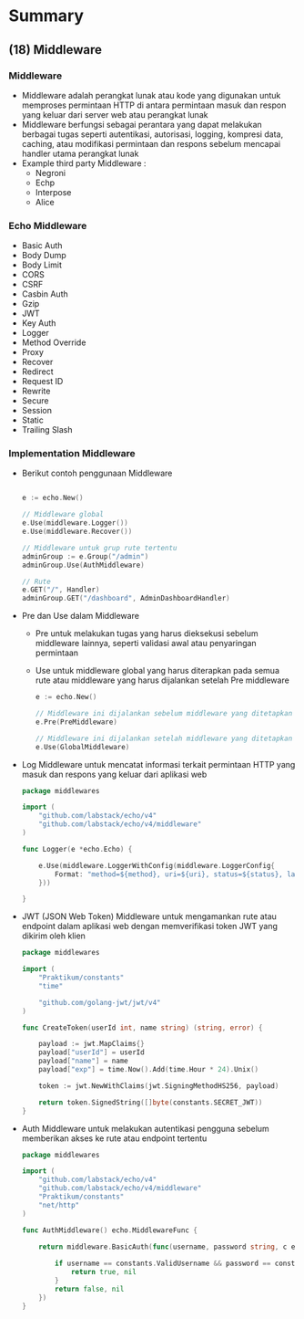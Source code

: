 # Summary

## (18) Middleware

### Middleware
- Middleware adalah perangkat lunak atau kode yang digunakan untuk memproses permintaan HTTP di antara permintaan masuk dan respon yang keluar dari server web atau perangkat lunak
- Middleware berfungsi sebagai perantara yang dapat melakukan berbagai tugas seperti autentikasi, autorisasi, logging, kompresi data, caching, atau modifikasi permintaan dan respons sebelum mencapai handler utama perangkat lunak
- Example third party Middleware :
    - Negroni
    - Echp
    - Interpose
    - Alice


### Echo Middleware
- Basic Auth
- Body Dump
- Body Limit
- CORS
- CSRF
- Casbin Auth
- Gzip
- JWT
- Key Auth
- Logger
- Method Override
- Proxy
- Recover
- Redirect
- Request ID
- Rewrite
- Secure
- Session
- Static
- Trailing Slash


### Implementation Middleware
- Berikut contoh penggunaan Middleware
    ```go

    e := echo.New()

    // Middleware global
    e.Use(middleware.Logger())
    e.Use(middleware.Recover())

    // Middleware untuk grup rute tertentu
    adminGroup := e.Group("/admin")
    adminGroup.Use(AuthMiddleware)

    // Rute
    e.GET("/", Handler)
    adminGroup.GET("/dashboard", AdminDashboardHandler)
    ```
-  Pre dan Use dalam Middleware
    - Pre untuk melakukan tugas yang harus dieksekusi sebelum middleware lainnya, seperti validasi awal atau penyaringan permintaan
    - Use untuk middleware global yang harus diterapkan pada semua rute atau middleware yang harus dijalankan setelah Pre middleware
    
        ```go
        e := echo.New()

        // Middleware ini dijalankan sebelum middleware yang ditetapkan dengan Use
        e.Pre(PreMiddleware) 

        // Middleware ini dijalankan setelah middleware yang ditetapkan dengan Pre
        e.Use(GlobalMiddleware) 
        ```
- Log Middleware untuk mencatat informasi terkait permintaan HTTP yang masuk dan respons yang keluar dari aplikasi web
    ```go
    package middlewares

    import (
        "github.com/labstack/echo/v4"
        "github.com/labstack/echo/v4/middleware"
    )

    func Logger(e *echo.Echo) {

        e.Use(middleware.LoggerWithConfig(middleware.LoggerConfig{
            Format: "method=${method}, uri=${uri}, status=${status}, latency=${latency_human}\n",
        }))

    } 
    ```
- JWT (JSON Web Token) Middleware untuk mengamankan rute atau endpoint dalam aplikasi web dengan memverifikasi token JWT yang dikirim oleh klien
    ```go
    package middlewares

    import (
        "Praktikum/constants"
        "time"

        "github.com/golang-jwt/jwt/v4"
    )

    func CreateToken(userId int, name string) (string, error) {

        payload := jwt.MapClaims{}
        payload["userId"] = userId
        payload["name"] = name
        payload["exp"] = time.Now().Add(time.Hour * 24).Unix()

        token := jwt.NewWithClaims(jwt.SigningMethodHS256, payload)

        return token.SignedString([]byte(constants.SECRET_JWT))
    }
    ```
- Auth Middleware untuk melakukan autentikasi pengguna sebelum memberikan akses ke rute atau endpoint tertentu
    ```go
    package middlewares

    import (
        "github.com/labstack/echo/v4"
        "github.com/labstack/echo/v4/middleware"
        "Praktikum/constants"
        "net/http"
    )

    func AuthMiddleware() echo.MiddlewareFunc {

        return middleware.BasicAuth(func(username, password string, c echo.Context) (bool, error) {
           
            if username == constants.ValidUsername && password == constants.ValidPassword {
                return true, nil
            }
            return false, nil
        })
    }

    
    ```